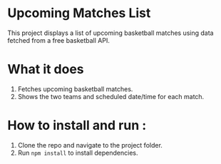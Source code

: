 # Upcoming Matches List
This project displays a list of upcoming basketball matches using data fetched from a free basketball API.

# What it does

1. Fetches upcoming basketball matches.
2. Shows the two teams and scheduled date/time for each match.

# How to install and run : 

1. Clone the repo and navigate to the project folder.
2. Run `npm install` to install dependencies.
